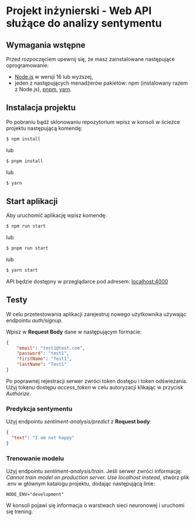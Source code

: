 # Projekt inżynierski - Web API służące do analizy sentymentu

## Wymagania wstępne

Przed rozpoczęciem upewnij się, że masz zainstalowane następujące oprogramowanie:

- [Node.js](https://nodejs.org/en) w wersji 16 lub wyższej,
- jeden z następujących menadżerów pakietów: npm (instalowany razem z Node.js), [pnpm](https://pnpm.io/installation), [yarn](https://yarnpkg.com/getting-started/install).

## Instalacja projektu

Po pobraniu bądź sklonowaniu repozytorium wpisz w konsoli w ścieżce projektu następującą komendę:

```bash
$ npm install
```

lub

```bash
$ pnpm install
```

lub

```bash
$ yarn
```

## Start aplikacji

Aby uruchomić aplikację wpisz komendę:

```bash
$ npm run start
```

lub

```bash
$ pnpm run start
```

lub

```bash
$ yarn start
```

API będzie dostępny w przeglądarce pod adresem: [localhost:4000](http://localhost:4000)

## Testy

W celu przetestowania aplikacji zarejestruj nowego użytkownika używając endpointu *auth/signup*.

Wpisz w **Request Body** dane w następującym formacie:

```json
{
    "email": "test1@test.com",
    "password": "test1",
    "firstName": "Test1",
    "lastName": "Test1"
}
```
Po poprawnej rejestracji serwer zwróci token dostępu i token odświeżania. Użyj tokenu dostępu *access_token* w celu autoryzacji klikając w przycisk *Authorize*.

### Predykcja sentymentu

Użyj endpointu *sentiment-analysis/predict* z **Request body**:

```json
{
  "text": "I am not happy"
}
```

### Trenowanie modelu

Użyj endpointu *sentiment-analysis/train*.
Jeśli serwer zwróci informację: *Cannot train model on production server. Use localhost instead*, stwórz plik .env w głównym katalogu projektu, dodając następującą linie:

`NODE_ENV="development"`

 W konsoli pojawi się informacja o warstwach sieci neuronowej i uruchomi się trening.
